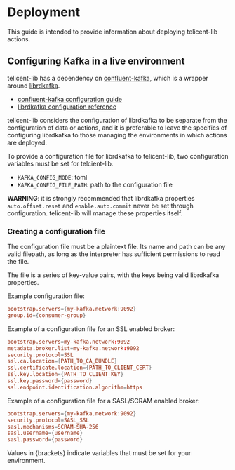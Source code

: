 # Deployment

This guide is intended to provide information about deploying telicent-lib actions.

## Configuring Kafka in a live environment

telicent-lib has a dependency on [confluent-kafka](https://github.com/confluentinc/confluent-kafka-python/), which is a wrapper around [librdkafka](https://github.com/confluentinc/librdkafka/). 
  
 * [confluent-kafka configuration guide](https://docs.confluent.io/platform/current/clients/confluent-kafka-python/html/index.html#pythonclient-configuration)
 * [librdkafka configuration reference](https://github.com/confluentinc/librdkafka/blob/master/CONFIGURATION.md)

telicent-lib considers the configuration of librdkafka to be separate from the configuration of data or actions, and it
is preferable to leave the specifics of configuring librdkafka to those managing the environments in which actions are 
deployed.

To provide a configuration file for librdkafka to telicent-lib, two configuration variables must be set for telcient-lib.

 * `KAFKA_CONFIG_MODE`: toml
 * `KAFKA_CONFIG_FILE_PATH`: path to the configuration file

**WARNING**: it is strongly recommended that librdkafka properties `auto.offset.reset` and `enable.auto.commit` never be set 
through configuration. telicent-lib will manage these properties itself.

### Creating a configuration file

The configuration file must be a plaintext file. Its name and path can be any valid filepath, as long as the interpreter
has sufficient permissions to read the file.

The file is a series of key-value pairs, with the keys being valid librdkafka properties.

Example configuration file:
```toml
bootstrap.servers={my-kafka.network:9092}
group.id={consumer-group}
```

Example of a configuration file for an SSL enabled broker:
```toml
bootstrap.servers=my-kafka.network:9092
metadata.broker.list=my-kafka.network:9092
security.protocol=SSL
ssl.ca.location={PATH_TO_CA_BUNDLE}
ssl.certificate.location={PATH_TO_CLIENT_CERT}
ssl.key.location={PATH_TO_CLIENT_KEY}
ssl.key.password={password}
ssl.endpoint.identification.algorithm=https
```

Example of a configuration file for a SASL/SCRAM enabled broker:
```toml
bootstrap.servers={my-kafka.network:9092}
security.protocol=SASL_SSL
sasl.mechanisms=SCRAM-SHA-256
sasl.username={username}
sasl.password={password}
```

Values in {brackets} indicate variables that must be set for your environment.
